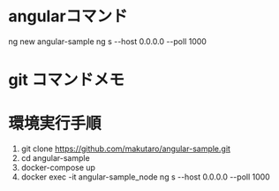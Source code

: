 # angularコマンド
ng new angular-sample
ng s --host 0.0.0.0 --poll 1000

# git コマンドメモ


# 環境実行手順
1. git clone https://github.com/makutaro/angular-sample.git
2. cd angular-sample
3. docker-compose up
4. docker exec -it angular-sample_node ng s --host 0.0.0.0 --poll 1000